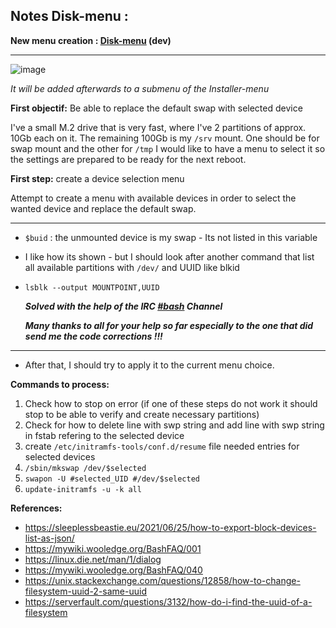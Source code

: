 **Notes Disk-menu :**
---
**New menu creation : [Disk-menu](https://github.com/wingarmac/Bash-installer-menu/blob/main/disk-menu) (dev)**
- - -
![image](https://user-images.githubusercontent.com/78303089/218315446-2e8d0afa-56ff-4f2f-acee-d3ed09e627c5.png)


*It will be added afterwards to a submenu of the Installer-menu*

**First objectif:** Be able to replace the default swap with selected device

I've a small M.2 drive that is very fast, where I've 2 partitions of approx. 10Gb each on it. The remaining 100Gb is my `/srv` mount.
One should be for swap mount and the other for `/tmp`
I would like to have a menu to select it so the settings are prepared to be ready for the next reboot.

**First step:** create a device selection menu 

Attempt to create a menu with available devices in order to select the wanted device and replace the default swap.

---
 - `$buid` : the unmounted device is my swap - Its not listed in this variable
 - I like how its shown - but I should look after another command that list all available partitions with `/dev/` and UUID like blkid
 - `lsblk --output MOUNTPOINT,UUID`

    ***Solved with the help of the IRC [#bash](http://mywiki.wooledge.org/BashGuide) Channel***
    
    ***Many thanks to all for your help so far especially to the one that did send me the code corrections !!!***
- - - 
    

 - After that, I should try to apply it to the current menu choice.

**Commands to process:**
 1. Check how to stop on error (if one of these steps do not work it should stop to be able to verify and create necessary partitions)
 2. Check for how to delete line with swp string and add line with swp string in fstab refering to the selected device
 3. create `/etc/initramfs-tools/conf.d/resume` file needed entries for selected devices
 4. `/sbin/mkswap /dev/$selected`
 5. `swapon -U #selected_UID #/dev/$selected `
 6. `update-initramfs -u -k all`
 
 **References:**
 
 - https://sleeplessbeastie.eu/2021/06/25/how-to-export-block-devices-list-as-json/
 - https://mywiki.wooledge.org/BashFAQ/001
 - https://linux.die.net/man/1/dialog
 - https://mywiki.wooledge.org/BashFAQ/040
 - https://unix.stackexchange.com/questions/12858/how-to-change-filesystem-uuid-2-same-uuid
 - https://serverfault.com/questions/3132/how-do-i-find-the-uuid-of-a-filesystem
 
